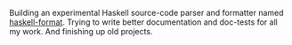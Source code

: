 Building an experimental Haskell source-code parser and formatter named [haskell-format](https://github.com/icidasset/haskell-format). Trying to write better documentation and doc-tests for all my work. And finishing up old projects.

